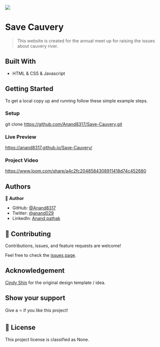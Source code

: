 ![](https://img.shields.io/badge/Microverse-blueviolet)

# Save Cauvery

> This website is created for the annual meet up for raising the issues about cauvery river.


## Built With

- HTML & CSS & Javascript


## Getting Started

To get a local copy up and running follow these simple example steps.

### Setup
git clone https://github.com/Anand8317/Save-Cauvery.git

### Live Preview
https://anand8317.github.io/Save-Cauvery/

### Project Video

https://www.loom.com/share/a4c2fc2048584308911418d74c452680

## Authors

👤 **Author**

- GitHub: [@Anand8317](https://github.com/Anand8317)
- Twitter: [@anand029](https://twitter.com/anand029)
- LinkedIn: [Anand pathak](https://www.linkedin.com/in/anand-pathak-473611171/)


## 🤝 Contributing

Contributions, issues, and feature requests are welcome!

Feel free to check the [issues page](../../issues/).

## Acknowledgement

[Cindy Shin](https://www.behance.net/adagio07) for the original design template / idea.


## Show your support

Give a ⭐️ if you like this project!


## 📝 License

This project license is classified as None.
